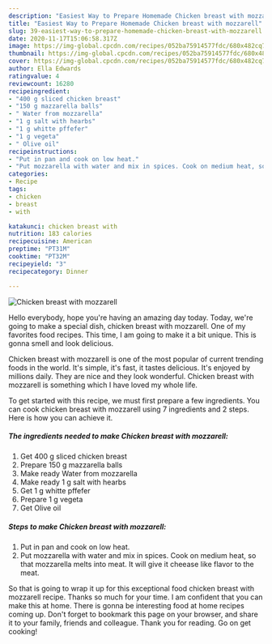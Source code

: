 ```yaml
---
description: "Easiest Way to Prepare Homemade Chicken breast with mozzarell"
title: "Easiest Way to Prepare Homemade Chicken breast with mozzarell"
slug: 39-easiest-way-to-prepare-homemade-chicken-breast-with-mozzarell
date: 2020-11-17T15:06:58.317Z
image: https://img-global.cpcdn.com/recipes/052ba75914577fdc/680x482cq70/chicken-breast-with-mozzarell-recipe-main-photo.jpg
thumbnail: https://img-global.cpcdn.com/recipes/052ba75914577fdc/680x482cq70/chicken-breast-with-mozzarell-recipe-main-photo.jpg
cover: https://img-global.cpcdn.com/recipes/052ba75914577fdc/680x482cq70/chicken-breast-with-mozzarell-recipe-main-photo.jpg
author: Ella Edwards
ratingvalue: 4
reviewcount: 16280
recipeingredient:
- "400 g sliced chicken breast"
- "150 g mazzarella balls"
- " Water from mozzarella"
- "1 g salt with hearbs"
- "1 g whitte pffefer"
- "1 g vegeta"
- " Olive oil"
recipeinstructions:
- "Put in pan and cook on low heat."
- "Put mozzarella with water and mix in spices. Cook on medium heat, so that mozzarella melts into meat. It will give it cheease like flavor to the meat."
categories:
- Recipe
tags:
- chicken
- breast
- with

katakunci: chicken breast with 
nutrition: 183 calories
recipecuisine: American
preptime: "PT31M"
cooktime: "PT32M"
recipeyield: "3"
recipecategory: Dinner

---
```



![Chicken breast with mozzarell](https://img-global.cpcdn.com/recipes/052ba75914577fdc/680x482cq70/chicken-breast-with-mozzarell-recipe-main-photo.jpg)

Hello everybody, hope you're having an amazing day today. Today, we're going to make a special dish, chicken breast with mozzarell. One of my favorites food recipes. This time, I am going to make it a bit unique. This is gonna smell and look delicious.



Chicken breast with mozzarell is one of the most popular of current trending foods in the world. It's simple, it's fast, it tastes delicious. It's enjoyed by millions daily. They are nice and they look wonderful. Chicken breast with mozzarell is something which I have loved my whole life.


To get started with this recipe, we must first prepare a few ingredients. You can cook chicken breast with mozzarell using 7 ingredients and 2 steps. Here is how you can achieve it.

<!--inarticleads1-->

##### The ingredients needed to make Chicken breast with mozzarell:

1. Get 400 g sliced chicken breast
1. Prepare 150 g mazzarella balls
1. Make ready  Water from mozzarella
1. Make ready 1 g salt with hearbs
1. Get 1 g whitte pffefer
1. Prepare 1 g vegeta
1. Get  Olive oil




<!--inarticleads2-->

##### Steps to make Chicken breast with mozzarell:

1. Put in pan and cook on low heat.
1. Put mozzarella with water and mix in spices. Cook on medium heat, so that mozzarella melts into meat. It will give it cheease like flavor to the meat.




So that is going to wrap it up for this exceptional food chicken breast with mozzarell recipe. Thanks so much for your time. I am confident that you can make this at home. There is gonna be interesting food at home recipes coming up. Don't forget to bookmark this page on your browser, and share it to your family, friends and colleague. Thank you for reading. Go on get cooking!
